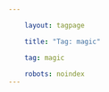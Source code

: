 ```yaml
---

    layout: tagpage

    title: "Tag: magic"

    tag: magic 

    robots: noindex
---
```

    

    

    
